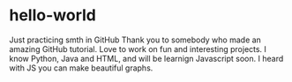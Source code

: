 # hello-world
Just practicing smth in GitHub
Thank you to somebody who made an amazing GitHub tutorial.
Love to work on fun and interesting projects. I know Python, Java and HTML, 
and will be learnign Javascript soon. I heard with JS you can make beautiful 
graphs.
